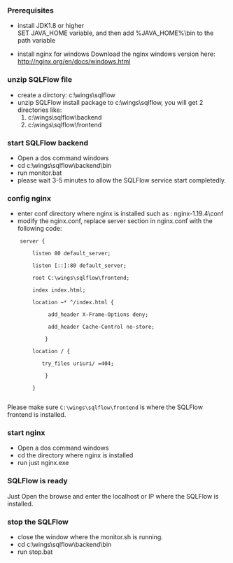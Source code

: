 ### Prerequisites
- install JDK1.8 or higher  
   SET JAVA_HOME variable, and then add %JAVA_HOME%\bin to the path variable

- install nginx for windows
  Download the nginx windows version here: http://nginx.org/en/docs/windows.html

### unzip SQLFlow file
- create a dirctory: c:\wings\sqlflow
- unzip SQLFlow install package to c:\wings\sqlflow, you will get 2 directories like: 
	1. c:\wings\sqlflow\backend 
	2. c:\wings\sqlflow\frontend


### start SQLFlow backend
- Open a dos command windows
- cd c:\wings\sqlflow\backend\bin
- run monitor.bat
- please wait 3-5 minutes to allow the SQLFlow service start completedly.

### config nginx
- enter conf directory where nginx is installed such as : nginx-1.19.4\conf
- modify the nginx.conf, replace server section in nginx.conf with the following code:
```
	server {

		listen 80 default_server;

		listen [::]:80 default_server;

		root C:\wings\sqlflow\frontend;

		index index.html;

		location ~* ^/index.html {

			​ add_header X-Frame-Options deny;

			​ add_header Cache-Control no-store;

			}

		location / {

		​ 	try_files uriuri/ =404;

			}
	
		}
	
```

Please make sure `C:\wings\sqlflow\frontend` is where the SQLFlow frontend is installed.

### start nginx
- Open a dos command windows
- cd the directory where nginx is installed
- run just nginx.exe

### SQLFlow is ready
Just Open the browse and enter the localhost or IP where the SQLFlow is installed.

### stop the SQLFlow
- close the window where the monitor.sh is running.
- cd c:\wings\sqlflow\backend\bin
- run stop.bat
